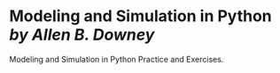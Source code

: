 # Modeling and Simulation in Python<br> *by Allen B. Downey*
Modeling and Simulation in Python Practice and Exercises.
